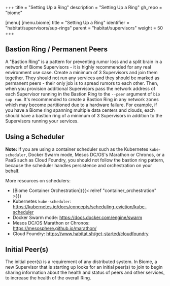 +++
title = "Setting Up a Ring"
description = "Setting Up a Ring"
gh_repo = "biome"

[menu]
  [menu.biome]
    title = "Setting Up a Ring"
    identifier = "habitat/supervisors/sup-rings"
    parent = "habitat/supervisors"
    weight = 50
+++

## Bastion Ring / Permanent Peers

A "Bastion Ring" is a pattern for preventing rumor loss and a split brain in a network of Biome Supervisors - it is highly recommended for any real environment use case. Create a minimum of 3 Supervisors and join them together. They should not run any services and they should be marked as permanent peers - their only job is to spread rumors to each other. Then, when you provision additional Supervisors pass the network address of each Supervisor running in the Bastion Ring to the `--peer` argument of `bio sup run`. It's recommended to create a Bastion Ring in any network zones which may become partitioned due to a hardware failure. For example, if you have a Biome ring spanning multiple data centers and clouds, each should have a bastion ring of a minimum of 3 Supervisors in addition to the Supervisors running your services.

## Using a Scheduler

**Note:** If you are using a container scheduler such as the Kubernetes `kube-scheduler`, Docker Swarm mode, Mesos DC/OS's Marathon or Chronos, or a PaaS such as Cloud Foundry, you should not follow the bastion ring pattern, because the scheduler handles persistence and orchestration on your behalf.

More resources on schedulers:

- [Biome Container Orchestration]({{< relref "container_orchestration" >}})
- Kubernetes `kube-scheduler`: https://kubernetes.io/docs/concepts/scheduling-eviction/kube-scheduler
- Docker Swarm mode: https://docs.docker.com/engine/swarm
- Mesos DC/OS Marathon or Chronos: https://mesosphere.github.io/marathon/
- Cloud Foundry: https://www.habitat.sh/get-started/cloudfoundry

## Initial Peer(s)

The initial peer(s) is a requirement of any distributed system. In Biome, a new Supervisor that is starting up looks for an initial peer(s) to join to begin sharing information about the health and status of peers and other services, to increase the health of the overall Ring.
